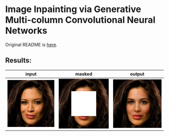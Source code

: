 # Image Inpainting via Generative Multi-column Convolutional Neural Networks

Original README is [here](https://github.com/shepnerd/inpainting_gmcnn).


## Results:


input | masked | output
| -- | -- | -- |
| <img src="./results/celebahq_256x256/input_001.png" alt="input"> | <img src="./results/celebahq_256x256/masked_001.png" alt="masked"> | <img src="./results/celebahq_256x256/output_001.png" alt="output"> |